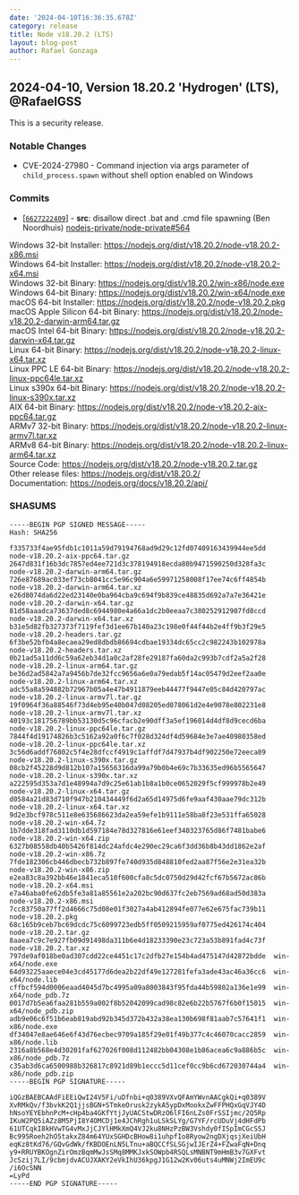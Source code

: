 ```yaml
---
date: '2024-04-10T16:36:35.678Z'
category: release
title: Node v18.20.2 (LTS)
layout: blog-post
author: Rafael Gonzaga
---
```


## 2024-04-10, Version 18.20.2 'Hydrogen' (LTS), @RafaelGSS

This is a security release.

### Notable Changes

- CVE-2024-27980 - Command injection via args parameter of `child_process.spawn` without shell option enabled on Windows

### Commits

- \[[`6627222409`](https://github.com/nodejs/node/commit/6627222409)] - **src**: disallow direct .bat and .cmd file spawning (Ben Noordhuis) [nodejs-private/node-private#564](https://github.com/nodejs-private/node-private/pull/564)

Windows 32-bit Installer: https://nodejs.org/dist/v18.20.2/node-v18.20.2-x86.msi \
Windows 64-bit Installer: https://nodejs.org/dist/v18.20.2/node-v18.20.2-x64.msi \
Windows 32-bit Binary: https://nodejs.org/dist/v18.20.2/win-x86/node.exe \
Windows 64-bit Binary: https://nodejs.org/dist/v18.20.2/win-x64/node.exe \
macOS 64-bit Installer: https://nodejs.org/dist/v18.20.2/node-v18.20.2.pkg \
macOS Apple Silicon 64-bit Binary: https://nodejs.org/dist/v18.20.2/node-v18.20.2-darwin-arm64.tar.gz \
macOS Intel 64-bit Binary: https://nodejs.org/dist/v18.20.2/node-v18.20.2-darwin-x64.tar.gz \
Linux 64-bit Binary: https://nodejs.org/dist/v18.20.2/node-v18.20.2-linux-x64.tar.xz \
Linux PPC LE 64-bit Binary: https://nodejs.org/dist/v18.20.2/node-v18.20.2-linux-ppc64le.tar.xz \
Linux s390x 64-bit Binary: https://nodejs.org/dist/v18.20.2/node-v18.20.2-linux-s390x.tar.xz \
AIX 64-bit Binary: https://nodejs.org/dist/v18.20.2/node-v18.20.2-aix-ppc64.tar.gz \
ARMv7 32-bit Binary: https://nodejs.org/dist/v18.20.2/node-v18.20.2-linux-armv7l.tar.xz \
ARMv8 64-bit Binary: https://nodejs.org/dist/v18.20.2/node-v18.20.2-linux-arm64.tar.xz \
Source Code: https://nodejs.org/dist/v18.20.2/node-v18.20.2.tar.gz \
Other release files: https://nodejs.org/dist/v18.20.2/ \
Documentation: https://nodejs.org/docs/v18.20.2/api/

### SHASUMS

```
-----BEGIN PGP SIGNED MESSAGE-----
Hash: SHA256

f335733f4ae95fdb1c1011a59d79194768ad9d29c12fd07409163439944ee5dd  node-v18.20.2-aix-ppc64.tar.gz
2647d831f16b3dc7857ed4ee721d3c378194918ecda80b9471590250d328fa3c  node-v18.20.2-darwin-arm64.tar.gz
726e87689ac033ef73cb8041cc5e96c904a6e59971258008f17ee74c6ff4854b  node-v18.20.2-darwin-arm64.tar.xz
e26d8074da6d22ed23140e0ba964cba9c694f9b839ce48835d692a7a7e36421e  node-v18.20.2-darwin-x64.tar.gz
81d58aaadca73637ded8c6944980e4a66a1dc2b0eeaa7c380252912907fd8ccd  node-v18.20.2-darwin-x64.tar.xz
b31e5d82fb327373f7119fef3d1ee67b140a23c198e0f44f44b2e4ff9b3f29e5  node-v18.20.2-headers.tar.gz
6f3be52bfb4a8ecaea29ed8dbdb86694cdbae19334dc65cc2c982243b102978a  node-v18.20.2-headers.tar.xz
0b21ad5a11dd6c59a62eb34d1a0c2af28fe29187fa60da2c993b7cdf2a5a2f28  node-v18.20.2-linux-arm64.tar.gz
be36d2ad5842a7a9456b7de32fcc9656a6e0a79edab5f14ac05479d2eef2aa0e  node-v18.20.2-linux-arm64.tar.xz
adc55a8a594882b72967b05a4e47b4911879eeb44477f9447e05c84d420797ac  node-v18.20.2-linux-armv7l.tar.gz
19f0964f36a88546f73d4eb95e40b047d08205ed078061d2e4e9078e802231e8  node-v18.20.2-linux-armv7l.tar.xz
40193c181756789bb53130d5c96cfacb2e90dff3a5ef196014d4df8d9cecd6ba  node-v18.20.2-linux-ppc64le.tar.gz
7844f4d19174826b3c5162a92a0f6c7f028d324df4d59684e3e7ae40980358ed  node-v18.20.2-linux-ppc64le.tar.xz
3c56d6addf76802c5f4e28dfccf4919c1affdf7d47937b4df902250e72eeca89  node-v18.20.2-linux-s390x.tar.gz
08cb2f45228d9d812b107a15656316da99a79b0b4e69c7b33635ed96b5565647  node-v18.20.2-linux-s390x.tar.xz
a222595d353a7d1e48994a7d9c25e61ab1b8a1b0ce0652029f5cf999978b2e49  node-v18.20.2-linux-x64.tar.gz
d0584a21d83d710f947b210434449f6d2a65d14975d6fe9aaf430aae79dc312b  node-v18.20.2-linux-x64.tar.xz
9d2e3bcf978c511e8e635686623da2ea59efe1b9111e58ba8f23e531ffa65028  node-v18.20.2-win-x64.7z
1b7dde318fad3110db1d597184e78d327816e61eef340323765d86f7481babe6  node-v18.20.2-win-x64.zip
6327b08558db40b5426f814dc24afdc4e290ec29ca6f3dd36b8b43dd1862e2af  node-v18.20.2-win-x86.7z
7fde182306cb446dbecb732b897fe740d935d848810fed2aa87f56e2e31ea32b  node-v18.20.2-win-x86.zip
e2ea83c8a392bb46e1841eca510f600cfa8c5dc0750d29d42fcf67b5672ac86b  node-v18.20.2-x64.msi
e7a46aba0fe62db5fe3a81a85561e2a202bc90d637fc2eb7569ad68ad50d383a  node-v18.20.2-x86.msi
7cc83750a77ff2d4666c75d08e01f3027a4ab412894fe077e62e675fac739b11  node-v18.20.2.pkg
68c165b9ceb7bc69dcdc75c6099723edb5ff0509215959af0775ed426174c404  node-v18.20.2.tar.gz
8aaea7c9c7e927fb09d91498da311b6e4d18233390e23c723a53b891fad4c73f  node-v18.20.2.tar.xz
797de9af018be0ad307cdd22ce4451c17c2dfb27e154b4ad475147d42872bdde  win-x64/node.exe
64d93225aaece04e3cd45177d6dea2b22df49e127281fefa3ade43ac46a36cc6  win-x64/node.lib
cffbcf594d0006eaad4045d7bc4995a09a8003843f95fda44b59802a136e1e99  win-x64/node_pdb.7z
0017d7b5ea6faa281b559a002f8b52042099cad98c82e6b22b5767f6b0f15015  win-x64/node_pdb.zip
adb9e06c6f51b6eab819abd92b345d372b432a38ea130b698f81aab7c57641f1  win-x86/node.exe
df34047e8ae646e6f43d76ecbec9709a185f29e01f49b377c4c46070cacc2859  win-x86/node.lib
2316a8b568e4d30201faf627026f008d112482bb04308e1b86acea6c9a886b5c  win-x86/node_pdb.7z
c35ab3d6ca6500988b326817c8921d89b1eccc5d11cef0cc9b6cd672030744a4  win-x86/node_pdb.zip
-----BEGIN PGP SIGNATURE-----

iQGzBAEBCAAdFiEEiQwI24V5Fi/uDfnbi+q0389VXvQFAmYWvnAACgkQi+q0389V
XvRMkQv/f3bvkK2Q1jjsBGN+STmkeOrusk2zykA5ypDxMookxZwFFPHQxGqVJY4D
hNsoYEYEbhnPcM+cHp4ba4GKfYtjJyUACStwDRzO6lFI6nLZs0FrSSIjmc/2Q5Rp
IKuW2PQ5iAZz8M5PjI8Y4OMCDj1e4JChRgh1uLSkSLYg/G7YF/rcUDuVj4dHFdPb
61UTCqkI8kHVwTG4vMxJjCJYlHMkXmQ4VJ2ku8NHzPzBW3Vshdy0fISpImCGcSSJ
Bc995Roeh2hO5takxZ84m64YUxSGHDcBHow8i1uhpfIo8Ryow2ngDXjqsjXeiUbH
eqKz8tKd76/GQvGdWk/fKBDOEnLN5LTnu+aBQCCfSLSGjwIJErZ4+FZwaFqN+Dnq
y9+RRUYBKOgnZirOmzBqmMwJsSMq8MMKJxkSOWpb4RSQLsMNBNT9mHmB3v7GXFvt
JcSzij7LI/9cbmjdvACUJXAKY2eVkIhU36kpgJ1G12w2Kv06uts4uMNWj2ImEU9c
/i6OcSNN
=LyPd
-----END PGP SIGNATURE-----
```
